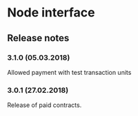 Node interface
==================================
Release notes
-------------

### 3.1.0 (05.03.2018)

Allowed payment with test transaction units

### 3.0.1 (27.02.2018)

Release of paid contracts. 